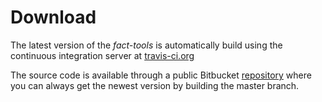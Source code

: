 Download
========

The latest version of the *fact-tools* is automatically build using the
continuous integration server at [travis-ci.org](https://travis-ci.org/fact-project/fact-tools)

The source code is available through a public Bitbucket [repository](source-repository.html) where you can always
get the newest version by building the master branch.


